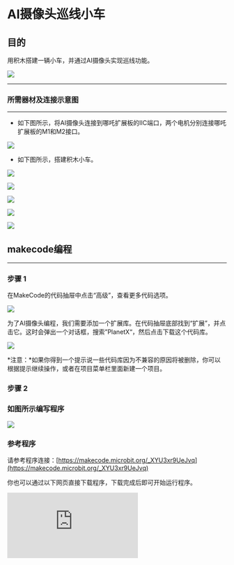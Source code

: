 ﻿# AI摄像头巡线小车

## 目的
用积木搭建一辆小车，并通过AI摄像头实现巡线功能。

![](https://wiki-media-ef.oss-cn-hongkong.aliyuncs.com//images/05035_01.png)



---

### 所需器材及连接示意图
---

- 如下图所示，将AI摄像头连接到哪吒扩展板的IIC端口，两个电机分别连接哪吒扩展板的M1和M2接口。


![](https://wiki-media-ef.oss-cn-hongkong.aliyuncs.com//images/05035_07_07.png)

- 如下图所示，搭建积木小车。

![](https://wiki-media-ef.oss-cn-hongkong.aliyuncs.com//images/05035_07_01.png)

![](https://wiki-media-ef.oss-cn-hongkong.aliyuncs.com//images/05035_07_02.png)

![](https://wiki-media-ef.oss-cn-hongkong.aliyuncs.com//images/05035_07_03.png)

![](https://wiki-media-ef.oss-cn-hongkong.aliyuncs.com//images/05035_07_04.png)

![](https://wiki-media-ef.oss-cn-hongkong.aliyuncs.com//images/05035_07_05.png)







## makecode编程
---

### 步骤 1
在MakeCode的代码抽屉中点击“高级”，查看更多代码选项。

![](https://wiki-media-ef.oss-cn-hongkong.aliyuncs.com//images/05001_04.png)

为了AI摄像头编程，我们需要添加一个扩展库。在代码抽屉底部找到“扩展”，并点击它。这时会弹出一个对话框，搜索”PlanetX“，然后点击下载这个代码库。

![](https://wiki-media-ef.oss-cn-hongkong.aliyuncs.com//images/05001_05.png)

*注意：*如果你得到一个提示说一些代码库因为不兼容的原因将被删除，你可以根据提示继续操作，或者在项目菜单栏里面新建一个项目。
### 步骤 2



### 如图所示编写程序

![](https://wiki-media-ef.oss-cn-hongkong.aliyuncs.com//images/05035_07_06.png)


### 参考程序
请参考程序连接：[https://makecode.microbit.org/_XYU3xr9UeJvq](https://makecode.microbit.org/_XYU3xr9UeJvq)

你也可以通过以下网页直接下载程序，下载完成后即可开始运行程序。

<div
    style={{
        position: 'relative',
        paddingBottom: '60%',
        overflow: 'hidden',
    }}
>
    <iframe
        src="https://makecode.microbit.org/_XYU3xr9UeJvq"
        frameborder="0"
        sandbox="allow-popups allow-forms allow-scripts allow-same-origin"
        style={{
            position: 'absolute',
            width: '100%',
            height: '100%',
        }}
    />
</div>
---

### 结果
- 搭载AI摄像头的积木小车巡线行驶。
